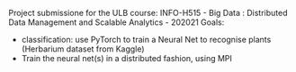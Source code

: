 Project submissione for the ULB course: INFO-H515 - Big Data : Distributed Data Management and Scalable Analytics - 202021 
Goals: 
- classification: use PyTorch to train a Neural Net to recognise plants (Herbarium dataset from Kaggle)
- Train the neural net(s) in a distributed fashion, using MPI
